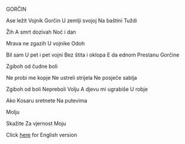 GORČIN

Ase ležit
Vojnik Gorčin
U zemlji svojoj
Na baštini
Tuždi

Žih
A smrt dozivah
Noć i dan

Mrava ne zgazih
U vojnike
Odoh

Bil sam
U pet i pet vojni
Bez štita i oklopa
E da ednom
Prestanu
Gorčine

Zgiboh od čudne boli

Ne probi me kopje
Ne ustreli strijela
Ne posječe sablja

Zgiboh od boli
Nepreboli
Volju
A djevu mi ugrabiše
U robje

Ako Kosaru sretnete
Na putevima

Molju

Skažite
Za vjernost
Moju

Click [here](http://www.spiritofbosnia.org/volume-2-no-3-2007-july/gorcin/) for English version
